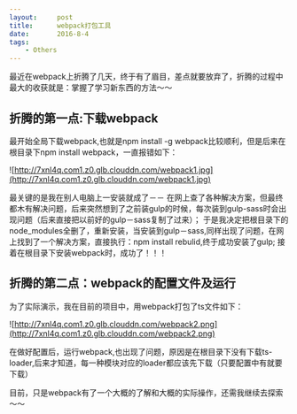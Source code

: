 ```yaml
---
layout:     post
title:      webpack打包工具
date:       2016-8-4
tags:
    - Others
---	
```


最近在webpack上折腾了几天，终于有了眉目，差点就要放弃了，折腾的过程中最大的收获就是：掌握了学习新东西的方法～～
	
## 折腾的第一点:下载webpack
最开始全局下载webpack,也就是npm install -g webpack比较顺利，但是后来在根目录下npm install webpack，一直报错如下：

![http://7xnl4q.com1.z0.glb.clouddn.com/webpack1.jpg](http://7xnl4q.com1.z0.glb.clouddn.com/webpack1.jpg)

最关键的是我在别人电脑上一安装就成了－－
在网上查了各种解决方案，但最终都木有解决问题，后来突然想到了之前装gulp的时候，每次装到gulp-sass时会出现问题（后来直接把以前好的gulp－sass复制了过来）；
于是我决定把根目录下的node_modules全删了，重新安装，当安装到gulp－sass,同样出现了问题，在网上找到了一个解决方案，直接执行：npm install rebulid,终于成功安装了gulp;
接着在根目录下安装webpack时，成功了！！！

## 折腾的第二点：webpack的配置文件及运行

为了实际演示，我在目前的项目中，用webpack打包了ts文件如下：

![http://7xnl4q.com1.z0.glb.clouddn.com/webpack2.png](http://7xnl4q.com1.z0.glb.clouddn.com/webpack2.png)

在做好配置后，运行webpack,也出现了问题，原因是在根目录下没有下载ts-loader,后来才知道，每一种模块对应的loader都应该先下载（只要配置中有就要下载）	



目前，只是webpack有了一个大概的了解和大概的实际操作，还需我继续去探索～～
   
